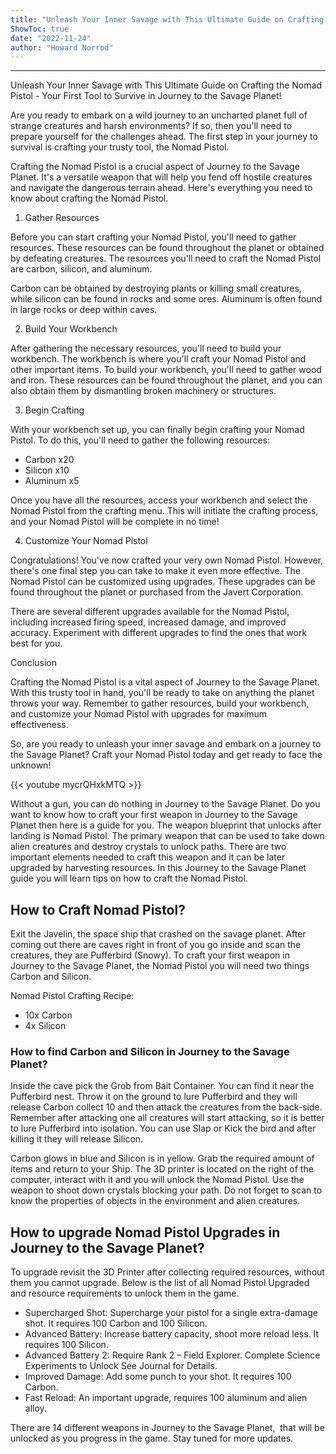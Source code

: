 ```yaml
---
title: "Unleash Your Inner Savage with This Ultimate Guide on Crafting the Nomad Pistol - Your First Tool to Survive in Journey to the Savage Planet!"
ShowToc: true 
date: "2022-11-24"
author: "Howard Norrod"
---
```

*****
Unleash Your Inner Savage with This Ultimate Guide on Crafting the Nomad Pistol - Your First Tool to Survive in Journey to the Savage Planet!

Are you ready to embark on a wild journey to an uncharted planet full of strange creatures and harsh environments? If so, then you'll need to prepare yourself for the challenges ahead. The first step in your journey to survival is crafting your trusty tool, the Nomad Pistol.

Crafting the Nomad Pistol is a crucial aspect of Journey to the Savage Planet. It's a versatile weapon that will help you fend off hostile creatures and navigate the dangerous terrain ahead. Here's everything you need to know about crafting the Nomad Pistol.

1. Gather Resources

Before you can start crafting your Nomad Pistol, you'll need to gather resources. These resources can be found throughout the planet or obtained by defeating creatures. The resources you'll need to craft the Nomad Pistol are carbon, silicon, and aluminum.

Carbon can be obtained by destroying plants or killing small creatures, while silicon can be found in rocks and some ores. Aluminum is often found in large rocks or deep within caves.

2. Build Your Workbench

After gathering the necessary resources, you'll need to build your workbench. The workbench is where you'll craft your Nomad Pistol and other important items. To build your workbench, you'll need to gather wood and iron. These resources can be found throughout the planet, and you can also obtain them by dismantling broken machinery or structures.

3. Begin Crafting

With your workbench set up, you can finally begin crafting your Nomad Pistol. To do this, you'll need to gather the following resources:

- Carbon x20
- Silicon x10
- Aluminum x5

Once you have all the resources, access your workbench and select the Nomad Pistol from the crafting menu. This will initiate the crafting process, and your Nomad Pistol will be complete in no time!

4. Customize Your Nomad Pistol

Congratulations! You've now crafted your very own Nomad Pistol. However, there's one final step you can take to make it even more effective. The Nomad Pistol can be customized using upgrades. These upgrades can be found throughout the planet or purchased from the Javert Corporation.

There are several different upgrades available for the Nomad Pistol, including increased firing speed, increased damage, and improved accuracy. Experiment with different upgrades to find the ones that work best for you.

Conclusion

Crafting the Nomad Pistol is a vital aspect of Journey to the Savage Planet. With this trusty tool in hand, you'll be ready to take on anything the planet throws your way. Remember to gather resources, build your workbench, and customize your Nomad Pistol with upgrades for maximum effectiveness.

So, are you ready to unleash your inner savage and embark on a journey to the Savage Planet? Craft your Nomad Pistol today and get ready to face the unknown!

{{< youtube mycrQHxkMTQ >}} 



Without a gun, you can do nothing in Journey to the Savage Planet. Do you want to know how to craft your first weapon in Journey to the Savage Planet then here is a guide for you. The weapon blueprint that unlocks after landing is Nomad Pistol. The primary weapon that can be used to take down alien creatures and destroy crystals to unlock paths. There are two important elements needed to craft this weapon and it can be later upgraded by harvesting resources. In this Journey to the Savage Planet guide you will learn tips on how to craft the Nomad Pistol.
 
## How to Craft Nomad Pistol?
 
Exit the Javelin, the space ship that crashed on the savage planet. After coming out there are caves right in front of you go inside and scan the creatures, they are Pufferbird (Snowy). To craft your first weapon in Journey to the Savage Planet, the Nomad Pistol you will need two things Carbon and Silicon.
 
Nomad Pistol Crafting Recipe:
 
- 10x Carbon
 - 4x Silicon

 
### How to find Carbon and Silicon in Journey to the Savage Planet?
 
Inside the cave pick the Grob from Bait Container. You can find it near the Pufferbird nest. Throw it on the ground to lure Pufferbird and they will release Carbon collect 10 and then attack the creatures from the back-side. Remember after attacking one all creatures will start attacking, so it is better to lure Pufferbird into isolation. You can use Slap or Kick the bird and after killing it they will release Silicon.
 
Carbon glows in blue and Silicon is in yellow. Grab the required amount of items and return to your Ship. The 3D printer is located on the right of the computer, interact with it and you will unlock the Nomad Pistol. Use the weapon to shoot down crystals blocking your path. Do not forget to scan to know the properties of objects in the environment and alien creatures.
 
## How to upgrade Nomad Pistol Upgrades in Journey to the Savage Planet?
 
To upgrade revisit the 3D Printer after collecting required resources, without them you cannot upgrade. Below is the list of all Nomad Pistol Upgraded and resource requirements to unlock them in the game.
 
- Supercharged Shot: Supercharge your pistol for a single extra-damage shot. It requires 100 Carbon and 100 Silicon.
 - Advanced Battery: Increase battery capacity, shoot more reload less. It requires 100 Silicon.
 - Advanced Battery 2: Require Rank 2 – Field Explorer. Complete Science Experiments to Unlock See Journal for Details.
 - Improved Damage: Add some punch to your shot. It requires 100 Carbon.
 - Fast Reload: An important upgrade, requires 100 aluminum and alien alloy.

 
There are 14 different weapons in Journey to the Savage Planet,  that will be unlocked as you progress in the game. Stay tuned for more updates.




